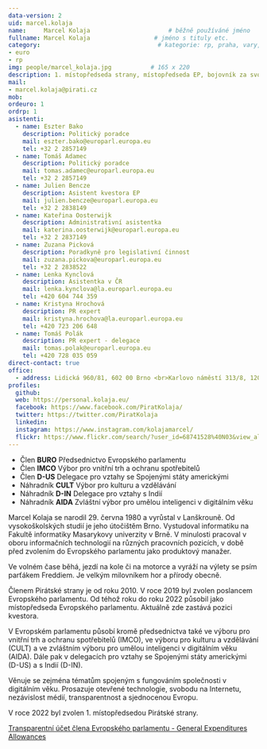 ```yaml
---
data-version: 2
uid: marcel.kolaja
name:     Marcel Kolaja                      # běžně používáné jméno
fullname: Marcel Kolaja                  # jméno s tituly etc.
category:                                 # kategorie: rp, praha, vary, hradec, jmk, senat
- euro
- rp
img: people/marcel_kolaja.jpg           # 165 x 220
description: 1. místopředseda strany, místopředseda EP, bojovník za svobodný software a expert na opensource technologie
mail:
- marcel.kolaja@pirati.cz
mob: 
ordeuro: 1
ordrp: 1
asistenti:
  - name: Eszter Bako
    description: Politický poradce
    mail: eszter.bako@europarl.europa.eu
    tel: +32 2 2857149
  - name: Tomáš Adamec
    description: Politický poradce
    mail: tomas.adamec@europarl.europa.eu
    tel: +32 2 2857149
  - name: Julien Bencze
    description: Asistent kvestora EP
    mail: julien.bencze@europarl.europa.eu
    tel: +32 2 2838149
  - name: Kateřina Oosterwijk
    description: Administrativní asistentka
    mail: katerina.oosterwijk@europarl.europa.eu
    tel: +32 2 2837149
  - name: Zuzana Picková
    description: Poradkyně pro legislativní činnost
    mail: zuzana.pickova@europarl.europa.eu
    tel: +32 2 2838522
  - name: Lenka Kynclová
    description: Asistentka v ČR
    mail: lenka.kynclova@la.europarl.europa.eu
    tel: +420 604 744 359       
  - name: Kristyna Hrochová
    description: PR expert
    mail: kristyna.hrochova@la.europarl.europa.eu
    tel: +420 723 206 648       
  - name: Tomáš Polák
    description: PR expert - delegace
    mail: tomas.polak@europarl.europa.eu
    tel: +420 728 035 059  
direct-contact: true
office: 
  - address: Lidická 960/81, 602 00 Brno <br>Karlovo náměstí 313/8, 120 00 Praha 2
profiles:
  github:
  web: https://personal.kolaja.eu/
  facebook: https://www.facebook.com/PiratKolaja/ 
  twitter: https://twitter.com/PiratKolaja
  linkedin:
  instagram: https://www.instagram.com/kolajamarcel/
  flickr: https://www.flickr.com/search/?user_id=68741528%40N03&view_all=1&text=Marcel%20Kolaja
---
```

* Člen **BURO**  Předsednictvo Evropského parlamentu  
* Člen **IMCO**  Výbor pro vnitřní trh a ochranu spotřebitelů  
* Člen **D-US**  Delegace pro vztahy se Spojenými státy americkými   
* Náhradník  **CULT**  Výbor pro kulturu a vzdělávání  
* Náhradník  **D-IN**  Delegace pro vztahy s Indií  
* Náhradník **AIDA** Zvláštní výbor pro umělou inteligenci v digitálním věku


Marcel Kolaja se narodil 29. června 1980 a vyrůstal v Lanškrouně. Od vysokoškolských studií je jeho útočištěm Brno. Vystudoval informatiku na Fakultě informatiky Masarykovy univerzity v Brně. V minulosti pracoval v oboru informačních technologií na různých pracovních pozicích, v době před zvolením do Evropského parlamentu jako produktový manažer.

Ve volném čase běhá, jezdí na kole či na motorce a vyráží na výlety se psím parťákem Freddiem. Je velkým milovníkem hor a přírody obecně.

Členem Pirátské strany je od roku 2010. V roce 2019 byl zvolen poslancem Evropského parlamentu. Od téhož roku do roku 2022 působil jako místopředseda Evropského parlamentu. Aktuálně zde zastává pozici kvestora.

V Evropském parlamentu působí kromě předsednictva také ve výboru pro vnitřní trh a ochranu spotřebitelů (IMCO), ve výboru pro kulturu a vzdělávání (CULT) a ve zvláštním výboru pro umělou inteligenci v digitálním věku (AIDA). Dále pak v delegacích pro vztahy se Spojenými státy americkými (D-US) a s Indií (D-IN).

Věnuje se zejména tématům spojeným s fungováním společnosti v digitálním věku. Prosazuje otevřené technologie, svobodu na Internetu, nezávislost médií, transparentnost a sjednocenou Evropu.

V roce 2022 byl zvolen 1. místopředsedou Pirátské strany.

[Transparentní účet člena Evropského parlamentu - General Expenditures Allowances](https://ib.fio.cz/ib/transparent?a=2901637243)
